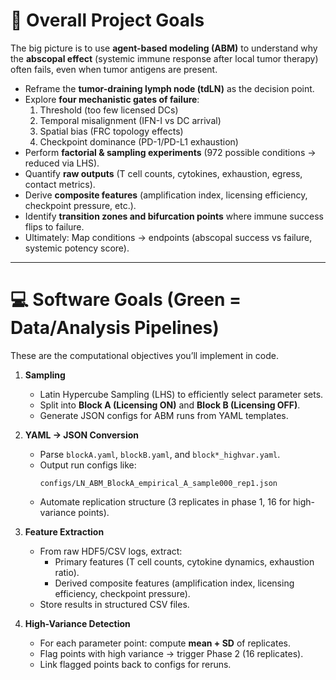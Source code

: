 # 🎯 Overall Project Goals

The big picture is to use **agent-based modeling (ABM)** to understand why the **abscopal effect** (systemic immune response after local tumor therapy) often fails, even when tumor antigens are present.

- Reframe the **tumor-draining lymph node (tdLN)** as the decision point.  
- Explore **four mechanistic gates of failure**:  
  1. Threshold (too few licensed DCs)  
  2. Temporal misalignment (IFN-I vs DC arrival)  
  3. Spatial bias (FRC topology effects)  
  4. Checkpoint dominance (PD-1/PD-L1 exhaustion)  
- Perform **factorial & sampling experiments** (972 possible conditions → reduced via LHS).  
- Quantify **raw outputs** (T cell counts, cytokines, exhaustion, egress, contact metrics).  
- Derive **composite features** (amplification index, licensing efficiency, checkpoint pressure, etc.).  
- Identify **transition zones and bifurcation points** where immune success flips to failure.  
- Ultimately: Map conditions → endpoints (abscopal success vs failure, systemic potency score).  

---

# 💻 Software Goals (Green = Data/Analysis Pipelines)

These are the computational objectives you’ll implement in code.

1. **Sampling**
   - Latin Hypercube Sampling (LHS) to efficiently select parameter sets.  
   - Split into **Block A (Licensing ON)** and **Block B (Licensing OFF)**.  
   - Generate JSON configs for ABM runs from YAML templates.  

2. **YAML → JSON Conversion**
   - Parse `blockA.yaml`, `blockB.yaml`, and `block*_highvar.yaml`.  
   - Output run configs like:  
     ```
     configs/LN_ABM_BlockA_empirical_A_sample000_rep1.json
     ```
   - Automate replication structure (3 replicates in phase 1, 16 for high-variance points).  

3. **Feature Extraction**
   - From raw HDF5/CSV logs, extract:  
     - Primary features (T cell counts, cytokine dynamics, exhaustion ratio).  
     - Derived composite features (amplification index, licensing efficiency, checkpoint pressure).  
   - Store results in structured CSV files.  

4. **High-Variance Detection**
   - For each parameter point: compute **mean + SD** of replicates.  
   - Flag points with high variance → trigger Phase 2 (16 replicates).  
   - Link flagged points back to configs for reruns.